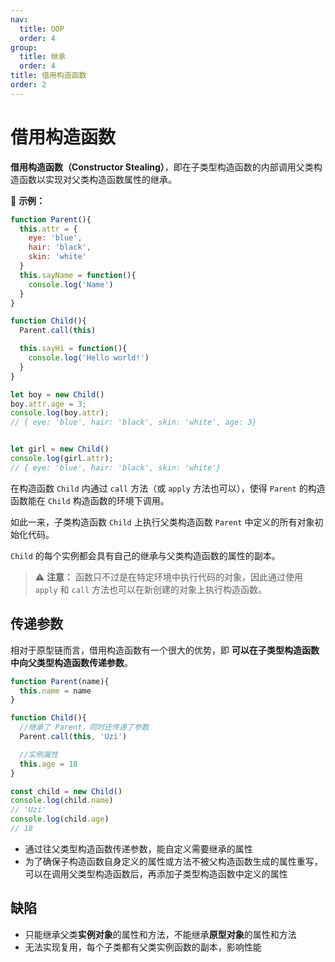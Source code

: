 ```yaml
---
nav:
  title: OOP
  order: 4
group:
  title: 继承
  order: 4
title: 借用构造函数
order: 2
---
```


# 借用构造函数

**借用构造函数（Constructor Stealing）**，即在子类型构造函数的内部调用父类构造函数以实现对父类构造函数属性的继承。

🌰 **示例：**

```js
function Parent(){
  this.attr = {
    eye: 'blue',
    hair: 'black',
    skin: 'white'
  }
  this.sayName = function(){
    console.log('Name')
  }
}

function Child(){
  Parent.call(this)

  this.sayHi = function(){
    console.log('Hello world!')
  }
}

let boy = new Child()
boy.attr.age = 3;
console.log(boy.attr);
// { eye: 'blue', hair: 'black', skin: 'white', age: 3}


let girl = new Child()
console.log(girl.attr);
// { eye: 'blue', hair: 'black', skin: 'white'}
```

在构造函数 `Child` 内通过 `call` 方法（或 `apply` 方法也可以），使得 `Parent` 的构造函数能在 `Child` 构造函数的环境下调用。

如此一来，子类构造函数 `Child` 上执行父类构造函数 `Parent` 中定义的所有对象初始化代码。

`Child` 的每个实例都会具有自己的继承与父类构造函数的属性的副本。

> ⚠️ **注意：** 函数只不过是在特定环境中执行代码的对象，因此通过使用 `apply` 和 `call` 方法也可以在新创建的对象上执行构造函数。

## 传递参数

相对于原型链而言，借用构造函数有一个很大的优势，即 **可以在子类型构造函数中向父类型构造函数传递参数**。

```js
function Parent(name){
  this.name = name
}

function Child(){
  //继承了 Parent，同时还传递了参数
  Parent.call(this, 'Uzi')

  //实例属性
  this.age = 18
}

const child = new Child()
console.log(child.name)
// 'Uzi'
console.log(child.age)
// 18
```

- 通过往父类型构造函数传递参数，能自定义需要继承的属性
- 为了确保子构造函数自身定义的属性或方法不被父构造函数生成的属性重写，可以在调用父类型构造函数后，再添加子类型构造函数中定义的属性

## 缺陷

- 只能继承父类**实例对象**的属性和方法，不能继承**原型对象**的属性和方法
- 无法实现复用，每个子类都有父类实例函数的副本，影响性能

